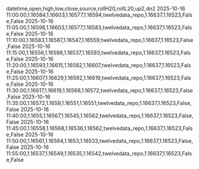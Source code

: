 datetime,open,high,low,close,source,rollH20,rollL20,up2,dn2
2025-10-16 11:00:00,1.16584,1.16603,1.16577,1.16594,twelvedata_repo,1.16637,1.16523,False,False
2025-10-16 11:05:00,1.16598,1.16603,1.16577,1.16583,twelvedata_repo,1.16637,1.16523,False,False
2025-10-16 11:10:00,1.16583,1.16587,1.16547,1.16559,twelvedata_repo,1.16637,1.16523,False,False
2025-10-16 11:15:00,1.16556,1.16598,1.16537,1.16593,twelvedata_repo,1.16637,1.16523,False,False
2025-10-16 11:20:00,1.16593,1.16615,1.16582,1.16607,twelvedata_repo,1.16637,1.16523,False,False
2025-10-16 11:25:00,1.16607,1.16629,1.16592,1.16619,twelvedata_repo,1.16637,1.16523,False,False
2025-10-16 11:30:00,1.16617,1.16619,1.16568,1.16572,twelvedata_repo,1.16637,1.16523,False,False
2025-10-16 11:35:00,1.16572,1.1659,1.16551,1.16551,twelvedata_repo,1.16637,1.16523,False,False
2025-10-16 11:40:00,1.1655,1.16567,1.16545,1.16562,twelvedata_repo,1.16637,1.16523,False,False
2025-10-16 11:45:00,1.16558,1.16568,1.16536,1.16562,twelvedata_repo,1.16637,1.16523,False,False
2025-10-16 11:50:00,1.16561,1.16564,1.1653,1.16533,twelvedata_repo,1.16637,1.16523,False,False
2025-10-16 11:55:00,1.16537,1.16549,1.16535,1.16542,twelvedata_repo,1.16637,1.16523,False,False
